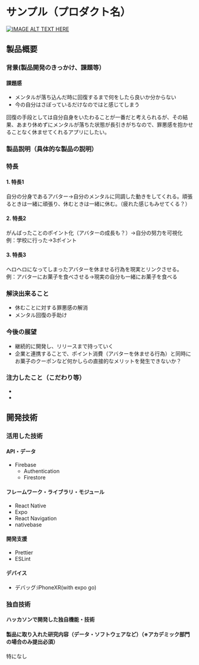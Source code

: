 # サンプル（プロダクト名）

[![IMAGE ALT TEXT HERE](https://jphacks.com/wp-content/uploads/2022/08/JPHACKS2022_ogp.jpg)](https://www.youtube.com/watch?v=LUPQFB4QyVo)

## 製品概要
### 背景(製品開発のきっかけ、課題等）
#### 課題感
- メンタルが落ち込んだ時に回復するまで何をしたら良いか分からない
- 今の自分はさぼっているだけなのではと感じてしまう

回復の手段としては自分自身をいたわることが一番だと考えられるが、その結果、あまり休めずにメンタルが落ちた状態が長引きがちなので、罪悪感を抱かせることなく休ませてくれるアプリにしたい。
### 製品説明（具体的な製品の説明）
### 特長
#### 1. 特長1
自分の分身であるアバター→自分のメンタルに同調した動きをしてくれる。頑張るときは一緒に頑張り、休むときは一緒に休む。（疲れた感じもみせてくる？）
#### 2. 特長2
がんばったことのポイント化（アバターの成長も？）→自分の努力を可視化
例：学校に行った→3ポイント
#### 3. 特長3
ヘロヘロになってしまったアバターを休ませる行為を現実とリンクさせる。
例：アバターにお菓子を食べさせる→現実の自分も一緒にお菓子を食べる

### 解決出来ること
- 休むことに対する罪悪感の解消
- メンタル回復の手助け
### 今後の展望
- 継続的に開発し、リリースまで持っていく
- 企業と連携することで、ポイント消費（アバターを休ませる行為）と同時にお菓子のクーポンなど何かしらの直接的なメリットを発生できないか？
### 注力したこと（こだわり等）
* 
* 

## 開発技術
### 活用した技術
#### API・データ
* Firebase
    * Authentication
    * Firestore

#### フレームワーク・ライブラリ・モジュール
- React Native
- Expo
- React Navigation
- nativebase

#### 開発支援
- Prettier
- ESLint

#### デバイス
* デバッグ:iPhoneXR(with expo go)

### 独自技術
#### ハッカソンで開発した独自機能・技術

#### 製品に取り入れた研究内容（データ・ソフトウェアなど）（※アカデミック部門の場合のみ提出必須）
特になし
